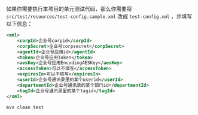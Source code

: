 如果你需要执行本项目的单元测试代码，那么你需要将 ``src/test/resources/test-config.sample.xml`` 改成 ``test-config.xml`` ，并填写以下信息：

```xml
<xml>
    <corpId>企业号corpid</corpId>
    <corpSecret>企业号corpsecret</corpSecret>
    <agentId>企业号应用id</agentId>
    <token>企业号应用Token</token>
    <aesKey>企业号应用EncodingAESKey</aesKey>
    <accessToken>可以不填写</accessToken>
    <expiresIn>可以不填写</expiresIn>
    <userId>企业号通讯录里的某个userid</userId>
    <departmentId>企业号通讯录的某个部门id</departmentId>
    <tagId>企业号通讯录里的某个tagid</tagId>
</xml>
```

```bash
mvn clean test
```
